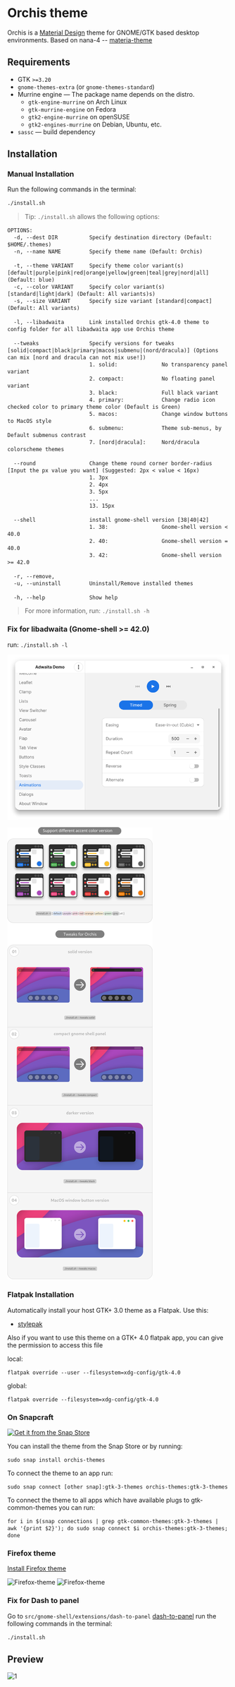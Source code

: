 # Orchis theme

Orchis is a [Material Design](https://material.io) theme for GNOME/GTK based desktop environments.
Based on nana-4 -- [materia-theme](https://github.com/nana-4/materia-theme)

## Requirements

- GTK `>=3.20`
- `gnome-themes-extra` (or `gnome-themes-standard`)
- Murrine engine — The package name depends on the distro.
  - `gtk-engine-murrine` on Arch Linux
  - `gtk-murrine-engine` on Fedora
  - `gtk2-engine-murrine` on openSUSE
  - `gtk2-engines-murrine` on Debian, Ubuntu, etc.
- `sassc` — build dependency

## Installation

### Manual Installation

Run the following commands in the terminal:

```sh
./install.sh
```

> Tip: `./install.sh` allows the following options:

```
OPTIONS:
  -d, --dest DIR          Specify destination directory (Default: $HOME/.themes)
  -n, --name NAME         Specify theme name (Default: Orchis)

  -t, --theme VARIANT     Specify theme color variant(s) [default|purple|pink|red|orange|yellow|green|teal|grey|nord|all] (Default: blue)
  -c, --color VARIANT     Specify color variant(s) [standard|light|dark] (Default: All variants)s)
  -s, --size VARIANT      Specify size variant [standard|compact] (Default: All variants)

  -l, --libadwaita        Link installed Orchis gtk-4.0 theme to config folder for all libadwaita app use Orchis theme

  --tweaks                Specify versions for tweaks [solid|compact|black|primary|macos|submenu|(nord/dracula)] (Options can mix [nord and dracula can not mix use!])
                          1. solid:              No transparency panel variant
                          2. compact:            No floating panel variant
                          3. black:              Full black variant
                          4. primary:            Change radio icon checked color to primary theme color (Default is Green)
                          5. macos:              Change window buttons to MacOS style
                          6. submenu:            Theme sub-menus, by Default submenus contrast
                          7. [nord|dracula]:     Nord/dracula colorscheme themes

  --round                 Change theme round corner border-radius [Input the px value you want] (Suggested: 2px < value < 16px)
                          1. 3px
                          2. 4px
                          3. 5px
                          ...
                          13. 15px

  --shell                 install gnome-shell version [38|40|42]
                          1. 38:                 Gnome-shell version < 40.0
                          2. 40:                 Gnome-shell version = 40.0
                          3. 42:                 Gnome-shell version >= 42.0

  -r, --remove,
  -u, --uninstall         Uninstall/Remove installed themes

  -h, --help              Show help
```

> For more information, run: `./install.sh -h`

### Fix for libadwaita (Gnome-shell >= 42.0)

run: `./install.sh -l`

![1](images/libadwaita.png?raw=true)

![1](images/tweaks-view.png?raw=true)

### Flatpak Installation

Automatically install your host GTK+ 3.0 theme as a Flatpak. Use this:

- [stylepak](https://github.com/refi64/stylepak)

Also if you want to use this theme on a GTK+ 4.0 flatpak app, you can give the permission to access this file

local:
```
flatpak override --user --filesystem=xdg-config/gtk-4.0
```

global:
```
flatpak override --filesystem=xdg-config/gtk-4.0
```

### On Snapcraft

<a href="https://snapcraft.io/orchis-themes">
<img alt="Get it from the Snap Store" src="https://snapcraft.io/static/images/badges/en/snap-store-black.svg" />
</a>

You can install the theme from the Snap Store оr by running:

```
sudo snap install orchis-themes
```
To connect the theme to an app run:
```
sudo snap connect [other snap]:gtk-3-themes orchis-themes:gtk-3-themes
```
To connect the theme to all apps which have available plugs to gtk-common-themes you can run:
```
for i in $(snap connections | grep gtk-common-themes:gtk-3-themes | awk '{print $2}'); do sudo snap connect $i orchis-themes:gtk-3-themes; done
```

### Firefox theme
[Install Firefox theme](src/firefox)

![Firefox-theme](src/firefox/preview01.png?raw=true)
![Firefox-theme](src/firefox/preview02.png?raw=true)

### Fix for Dash to panel
Go to `src/gnome-shell/extensions/dash-to-panel` [dash-to-panel](src/gnome-shell/extensions/dash-to-panel) run the following commands in the terminal:

```sh
./install.sh
```

## Preview
![1](images/preview.jpg?raw=true)
